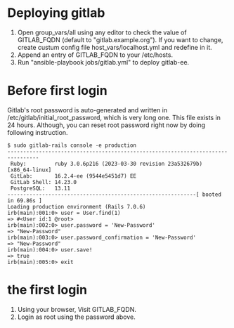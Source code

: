 # Deploying gitlab

1. Open group_vars/all using any editor to check the value of GITLAB_FQDN (default to "gitlab.example.org"). If you want to change, create custum config file host_vars/localhost.yml and redefine in it.
2. Append an entry of GITLAB_FQDN to your /etc/hosts.
3. Run "ansible-playbook jobs/gitlab.yml" to deploy gitlab-ee.

# Before first login

Gitlab's root password is auto-generated and written in /etc/gitlab/initial_root_password, which is very long one. This file exists in 24 hours.
Although, you can reset root password right now by doing following instruction.

```
$ sudo gitlab-rails console -e production
--------------------------------------------------------------------------------
 Ruby:         ruby 3.0.6p216 (2023-03-30 revision 23a532679b) [x86_64-linux]
 GitLab:       16.2.4-ee (9544e5451d7) EE
 GitLab Shell: 14.23.0
 PostgreSQL:   13.11
------------------------------------------------------------[ booted in 69.86s ]
Loading production environment (Rails 7.0.6)
irb(main):001:0> user = User.find(1)
=> #<User id:1 @root>
irb(main):002:0> user.password = 'New-Password'
=> "New-Password"
irb(main):003:0> user.password_confirmation = 'New-Password'
=> "New-Password"
irb(main):004:0> user.save!
=> true
irb(main):005:0> exit
```

# the first login

1. Using your browser, Visit GITLAB_FQDN.
2. Login as root using the password above.
